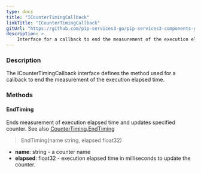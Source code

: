 ```yaml
---
type: docs
title: "ICounterTimingCallback"
linkTitle: "ICounterTimingCallback"
gitUrl: "https://github.com/pip-services3-go/pip-services3-components-go"
description: >
    Interface for a callback to end the measurement of the execution elapsed time.
---
```


### Description

The ICounterTimingCallback interface defines the method used for a callback to end the measurement of the execution elapsed time. 

### Methods

#### EndTiming
Ends measurement of execution elapsed time and updates specified counter.
See also [CounterTiming.EndTiming](../counter_timing/#endtiming)

> EndTiming(name string, elapsed float32)

- **name**: string - a counter name
- **elapsed**: float32 - execution elapsed time in milliseconds to update the counter.
